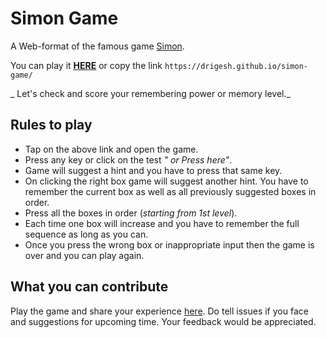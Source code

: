 # Simon Game

A Web-format of the famous game [Simon](https://en.wikipedia.org/wiki/Simon_(game)).

You can play it [**HERE**](https://drigesh.github.io/simon-game/) or copy the link ```https://drigesh.github.io/simon-game/ ```

_ Let's check and score your remembering power or memory level._

## Rules to play

- Tap on the above link and open the game.
- Press any key or click on the test  _" or Press here"_.
- Game will suggest a hint and you have to press that same key.
- On clicking the right box game will suggest another hint. You have to remember the current box as well as all previously suggested boxes in order.
- Press all the boxes in order (_starting from 1st level_).
- Each time one box will increase and you have to remember the full sequence as long as you can.
- Once you press the wrong box or inappropriate input then the game is over and you can play again.

## What you can contribute

Play the game and share your experience [here](mailto:diggianu20082000@gmail.com).
Do tell issues if you face and suggestions for upcoming time. Your feedback would be appreciated.
